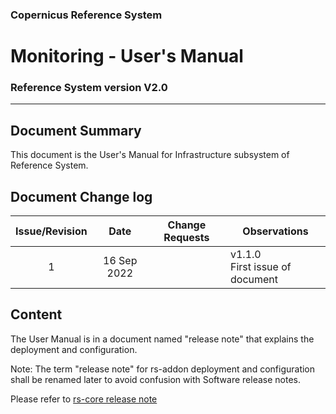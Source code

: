 ### Copernicus Reference System
# Monitoring - User's Manual
### Reference System version V2.0
---
## Document Summary

This document is the User's Manual for Infrastructure subsystem of Reference System.

## Document Change log

| Issue/Revision | Date | Change Requests | Observations |
| :------------: | :--: | --------------- | ------------ |
| 1 | 16 Sep 2022 | | v1.1.0 <br> First issue of document |

## Content

The User Manual is in a document named "release note" that explains the deployment and configuration.

Note: The term "release note" for rs-addon deployment and configuration shall be renamed later to avoid confusion with Software release notes.

Please refer to [rs-core release note](./../../rs-cores/MONITORING/Release_Note.md)
